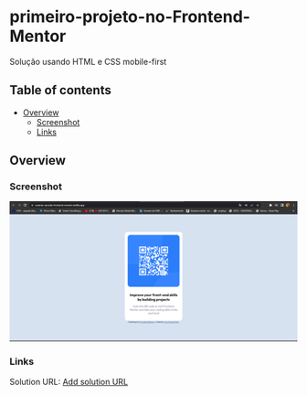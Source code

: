 # primeiro-projeto-no-Frontend-Mentor
Solução usando HTML e CSS mobile-first


## Table of contents 
- [Overview](#overview)
  - [Screenshot](#screenshot)
  - [Links](#links)
 
 ## Overview
 
### Screenshot 
![](src/images/img.projeto-QR.png)

### Links

Solution  URL: [Add solution URL](https://scanner-qrcode-frontend-mentor.netlify.app/)

